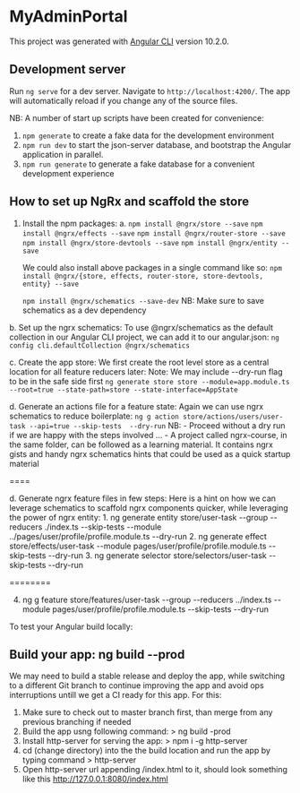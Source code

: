 # MyAdminPortal

This project was generated with [Angular CLI](https://github.com/angular/angular-cli) version 10.2.0.

## Development server

Run `ng serve` for a dev server. Navigate to `http://localhost:4200/`. The app will automatically reload if you change any of the source files.

NB:
A number of start up scripts have been created for convenience:
1. `npm generate` to create a fake data for the development environment
1. `npm run dev` to start the json-server database, and bootstrap the Angular application in parallel.
2. `npm run generate` to generate a fake database for a convenient development experience

## How to set up NgRx and scaffold the store
1. Install the npm packages:
  a. 
      `npm install @ngrx/store --save`
      `npm install @ngrx/effects --save`
      `npm install @ngrx/router-store --save`
      `npm install @ngrx/store-devtools --save`
      `npm install @ngrx/entity --save`
    
    We could also install above packages in a single command like so:
      `npm install @ngrx/{store, effects, router-store, store-devtools, entity} --save`

      `npm install @ngrx/schematics --save-dev` NB: Make sure to save schematics as a dev dependency
     
  b. Set up the ngrx schematics:
    To use @ngrx/schematics as the default collection in our Angular CLI project, we can add it to our angular.json:
      `ng config cli.defaultCollection @ngrx/schematics`

  c. Create the app store:
    We first create the root level store as a central location for all feature reducers later:
      Note: We may include --dry-run flag to be in the safe side first
      `ng generate store store --module=app.module.ts --root=true --state-path=store --state-interface=AppState`

  d. Generate an actions file for a feature state:
    Again we can use ngrx schematics to reduce boilerplate:
      `ng g action store/actions/users/user-task --api=true --skip-tests  --dry-run` 
    NB: 
      - Proceed without a dry run if we are happy with the steps involved ...
      - A project called ngrx-course, in the same folder, can be followed as a learning material. It contains ngrx gists and handy ngrx schematics hints that could be used as a quick startup material  
    
  ====

  d. Generate ngrx feature files in few steps:
  Here is a hint on how we can leverage schematics to scaffold ngrx components quicker, while leveraging the power of ngrx entity:
    1. ng generate entity store/user-task --group --reducers ./index.ts --skip-tests --module ../pages/user/profile/profile.module.ts  --dry-run
    2. ng generate effect store/effects/user-task --module pages/user/profile/profile.module.ts --skip-tests --dry-run
    3. ng generate selector store/selectors/user-task --skip-tests --dry-run

========

4. ng g feature store/features/user-task --group --reducers ../index.ts --module pages/user/profile/profile.module.ts --skip-tests --dry-run

To test your Angular build locally:

## Build your app: ng build --prod
We may need to build a stable release and deploy the app, while switching to a different Git branch to continue improving the app and avoid ops interruptions untill we get a CI ready for this app. For this: 
1. Make sure to check out to master branch first, than merge from any previous branching if needed
2. Build the app usng following command: > ng build -prod
2. Install http-server for serving the app: > npm i -g http-server
3. cd (change directory) into the the build location and run the app by typing command > http-server
4. Open http-server url appending /index.html to it, should look something like this http://127.0.0.1:8080/index.html
